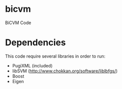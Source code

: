 bicvm
=====

BiCVM Code


Dependencies
====

This code require several libraries in order to run:

* PugiXML (included)
* libSVM (http://www.chokkan.org/software/liblbfgs/)
* Boost
* Eigen
